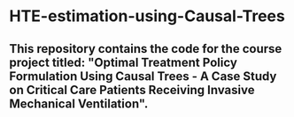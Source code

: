 # HTE-estimation-using-Causal-Trees
## This repository contains the code for the course project titled: "Optimal Treatment Policy Formulation Using Causal Trees - A Case Study on Critical Care Patients Receiving Invasive Mechanical Ventilation". 
